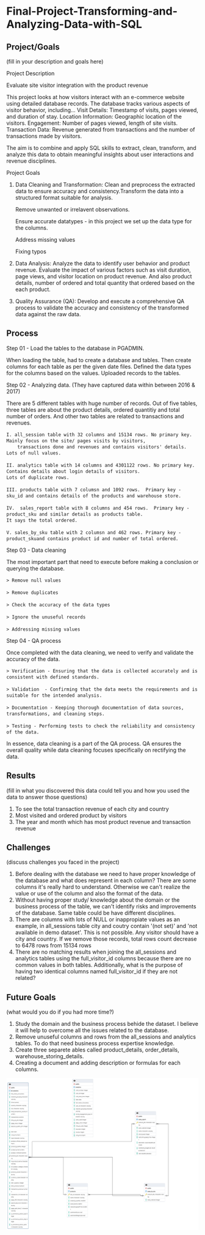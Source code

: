 # Final-Project-Transforming-and-Analyzing-Data-with-SQL

## Project/Goals
(fill in your description and goals here)

Project Description

Evaluate site visitor integration with the product revenue

This project looks at how visitors interact with an e-commerce website using detailed database records. 
The database tracks various aspects of visitor behavior, including...
	Visit Details: Timestamp of visits, pages viewed, and duration of stay.
	Location Information: Geographic location of the visitors.
	Engagement: Number of pages viewed, length of site visits.
	Transaction Data: Revenue generated from transactions and the number of transactions made by visitors.

The aim is to combine and apply SQL skills to extract, clean, transform, and analyze this data to obtain meaningful insights about user interactions and 
revenue disciplines.

Project Goals
1) Data Cleaning and Transformation:
Clean and preprocess the extracted data to ensure accuracy and consistency.Transform the data into a structured format suitable for analysis.
	
	Remove unwanted or irrelavent observations.

	Ensure accurate datatypes - in this project we set up the data type for the columns. 

	Address missing values

	Fixing typos

2) Data Analysis:
Analyze the data to identify user behavior and product revenue. Evaluate the impact of various factors such as visit duration, page views, and 
visitor location on product revenue. And also product details, number of ordered and total quantity that ordered based on the each product. 

3) Quality Assurance (QA):
Develop and execute a comprehensive QA process to validate the accuracy and consistency of the transformed data against the raw data.


## Process
Step 01 - Load the tables to the database in PGADMIN. 

When loading the table, had to create a database and tables. 
Then create columns for each table as per the given date files. Defined the data types for the columns based on the values. 
Uploaded records to the tables. 

Step 02 - Analyzing data. (They have captured data within between 2016 & 2017)

There are 5 different tables with huge number of records. Out of five tables, three tables are about the product details, ordered quantitiy 
and total number of orders. And other two tables are related to transactions and revenues. 

	I. all_session table with 32 columns and 15134 rows. No primary key. Mainly focus on the site/ pages visits by visitors, 
		transactions done and revenues and contains visitors' details. Lots of null values.
  
	II. analytics table with 14 columns and 4301122 rows. No primary key. Contains details about login details of visitors. 
 	Lots of duplicate rows. 
 
	III. products table with 7 columsn and 1092 rows.  Primary key - sku_id and contains details of the products and warehouse store. 
 
	IV.  sales_report table with 8 columns and 454 rows.  Primary key - product_sku and similar details as products table. 
 	It says the total ordered. 
 
	V. sales_by_sku table with 2 columsn and 462 rows. Primary key - product_skuand contains product id and number of total ordered. 
 

Step 03 - Data cleaning

The most important part that need to execute before making a conclusion or querying the database.

	> Remove null values
 
	> Remove duplicates
 
	> Check the accuracy of the data types
 
	> Ignore the unuseful records 
 
	> Addressing missing values
 

Step 04 - QA process

Once completed with the data cleaning, we need to verify and validate the accuracy of the data. 

	> Verification - Ensuring that the data is collected accurately and is consistent with defined standards.
 
	> Validation  - Confirming that the data meets the requirements and is suitable for the intended analysis.
 
	> Documentation - Keeping thorough documentation of data sources, transformations, and cleaning steps.
 
	> Testing - Performing tests to check the reliability and consistency of the data.
 
In essence, data cleaning is a part of the QA process. QA ensures the overall quality while data cleaning focuses specifically on rectifying the data.

## Results
(fill in what you discovered this data could tell you and how you used the data to answer those questions)
1) To see the total transaction revenue of each city and country
2) Most visited and ordered product by visitors
3) The year and month which has most product revenue and transaction revenue


## Challenges  
(discuss challenges you faced in the project)

1) Before dealing with the database we need to have proper knowledge of the database and what does represent in each column? There are some columns it's really hard
to understand. Otherwise we can't realize the value or use of the column and also the format of the data. 
2) Without having proper study/ knowledge about the domain or the business process of the table, we can't identify risks and improvements of the database. 
Same table could be have different disciplines. 
3) There are columns with lots of NULL or inappropiate values as an example, in all_sessions table city and coutry contain '(not set)' and 
'not available in demo dataset'. This is not possible. Any visitor should have a city and country. 
If we remove those records, total rows count decrease to 6478 rows from 15134 rows
4) There are no matching results when joining the all_sessions and analytics tables using the full_visitor_id columns because there are no common values in both tables.
Additionally, what is the purpose of having two identical columns named full_visitor_id if they are not related?

## Future Goals
(what would you do if you had more time?)

1) Study the domain and the business process behide the dataset. I believe it will help to overcome all the issues related to the database. 
2) Remove unuseful columns and rows from the all_sessions and analytics tables. To do that need business process expertise knowledge. 
3) Create three separete ables called product_details, order_details, warehouse_storing_details. 
4) Creating a document and adding description or formulas for each columns. 

![EDR](ERDimage.png)
